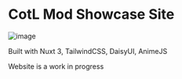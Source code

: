 # CotL Mod Showcase Site

![image](https://github.com/InfernoDragon0/CotLModShowcase/assets/1367130/841b10ea-b8c4-4380-824a-2577a45a05dd)

Built with Nuxt 3, TailwindCSS, DaisyUI, AnimeJS

Website is a work in progress

